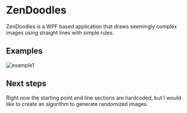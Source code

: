 # ZenDoodles

ZenDoodles is a WPF based application that draws seemingly complex images using straight lines with simple rules.

## Examples
![example1](https://i.imgur.com/3SH3BmG.gifv "Four section doodle")

## Next steps
Right now the starting point and line sections are hardcoded, but I would like to create an algorithm to generate randomized images.